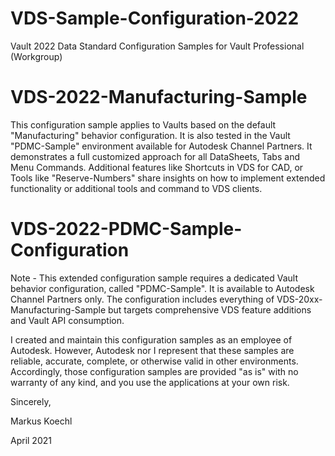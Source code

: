 # VDS-Sample-Configuration-2022
Vault 2022 Data Standard Configuration Samples for Vault Professional (Workgroup)

# VDS-2022-Manufacturing-Sample
This configuration sample applies to Vaults based on the default "Manufacturing" behavior configuration. It is also tested in the Vault "PDMC-Sample" environment available for Autodesk Channel Partners. It demonstrates a full customized approach for all DataSheets, Tabs and Menu Commands. Additional features like Shortcuts in VDS for CAD, or Tools like "Reserve-Numbers" share insights on how to implement extended functionality or additional tools and command to VDS clients.

# VDS-2022-PDMC-Sample-Configuration
Note - This extended configuration sample requires a dedicated Vault behavior configuration, called "PDMC-Sample". It is available to Autodesk Channel Partners only.
The configuration includes everything of VDS-20xx-Manufacturing-Sample but targets comprehensive VDS feature additions and Vault API consumption.

I created and maintain this configuration samples as an employee of Autodesk. However, Autodesk nor I represent that these samples are reliable, accurate, complete, or otherwise valid in other environments. Accordingly, those configuration samples are provided "as is" with no warranty of any kind, and you use the applications at your own risk.


Sincerely,

Markus Koechl

April 2021

